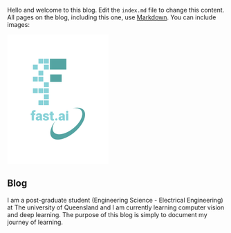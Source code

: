 Hello and welcome to this blog. Edit the `index.md` file to change this content. All pages on the blog, including this one, use [Markdown](https://guides.github.com/features/mastering-markdown/). You can include images:

![Image of fast.ai logo](images/logo.png)

## Blog

I am a post-graduate student (Engineering Science - Electrical Engineering) at The university of Queensland and I am currently learning computer vision and deep learning. The purpose of this blog is simply to document my journey of learning.

